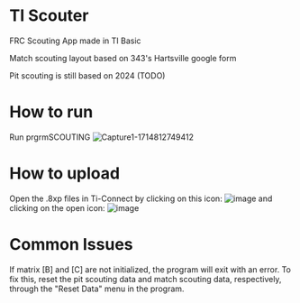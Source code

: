 # TI Scouter
 FRC Scouting App made in TI Basic
 
 Match scouting layout based on 343's Hartsville google form
 
 Pit scouting is still based on 2024 (TODO)

# How to run

Run prgrmSCOUTING
![Capture1-1714812749412](https://github.com/sarkh200/TI-Scouter/assets/88343505/0e2a1b8b-f4b1-4705-ad7b-95b2bdfd719c)

 
# How to upload
Open the .8xp files in Ti-Connect by clicking on this icon: ![image](https://github.com/sarkh200/TI-Scouter/assets/88343505/268e4f6a-f0ab-455a-a037-867e5bb601e7) and clicking on the open icon: ![image](https://github.com/sarkh200/TI-Scouter/assets/88343505/e354a9d9-6bc1-4bb0-8c54-2d9f628509a7)

# Common Issues
If matrix [B] and [C] are not initialized, the program will exit with an error. To fix this, reset the pit scouting data and match scouting data, respectively, through the "Reset Data" menu in the program.

